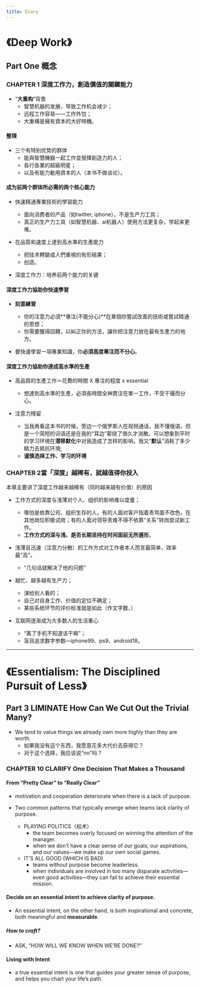 ```yaml
---
title: Diary
---
```


# 《Deep Work》

## Part One 概念

### CHAPTER 1 深度工作力，創造價值的關鍵能力

- “**大重构**”背景
    - 智慧机器的发展，导致工作机会减少；
    - 远程工作容易——工作外包；
    - 大重構是擁有資本的大好時機。
<!-- more -->
#### 整理

- 三个有特别优势的群体
    - 能與智慧機器一起工作並發揮創造力的人；
    - 各行各業的超級明星；
    - 以及有能力動用資本的人（本书不做谈论）。

#### 成为前两个群体所必需的两个核心能力

- 快速精通專業技術的學習能力
    - 面向消费者的产品（如twitter, iphone），不是生产力工具；
    - 真正的生产力工具（如智慧机器、ai机器人）使用方法更复杂，学起来更难。

- 在品質和速度上達到高水準的生產能力
    - 把技术轉變成人們重視的有形結果；
    - 创造。

- 深度工作力：培养前两个能力的关键

#### 深度工作力協助你快速學習

- **刻意練習**
    - 你的注意力必須**專注(不能分心)**在某個你嘗試改善的技術或嘗試精通的思想；
    - 你需要獲得回饋，以糾正你的方法，讓你把注意力放在最有生產力的地方。

- 要快速學習一項專業知識，你**必須高度專注而不分心**。

#### 深度工作力協助你達成高水準的生產

- 高品質的生產工作＝花費的時間 X 專注的程度 x essential
    - 想達到高水準的生產，必須長時間全神貫注在單一工作，不受干擾而分心。

- 注意力残留
    - 当我再看这本书的时候，旁边一个俄罗斯人在视频通话，我不懂俄语，但是一个简短的词语还是在我的“耳边”萦绕了很久才消散。可以想象到平时的学习环境在**潜移默化**中对我造成了怎样的影响，我又“**默认**”消耗了多少精力去抵抗环境;
    - **谨慎选择工作、学习的环境**

### CHAPTER 2當「深度」越稀有，就越值得你投入
本章主要讲了深度工作越来越稀有（同时越来越有价值）的原因
- 工作方式的深度与浅薄对个人、组织的影响难以度量；
    - 哪怕是依靠公司、组织生存的人，有的人面对客户指着责骂面不改色，在其他岗位积极试岗；有的人面对领导责难不得不依靠“关系”转岗尝试新工作。
    - **工作方式的深与浅、是否长期坚持在时间面前无所遁形**。

- 浅薄且迅速（注意力分散）的工作方式对工作者本人而言最简单，效率最“高”。
    - “几句话就解决了他的问题”
- 越忙、越多越有生产力；
    - 演给别人看的；
    - 自己对自身工作、价值的定位不确定；
    - 某些系统环节的评价标准就是如此（作文字数、）
- 互联网逐渐成为大多数人的生活重心
    - “离了手机不知道该干嘛”；
    - 盲目追求数字参数—iphone99、ps9、android18。

--------------------

# 《Essentialism: The Disciplined Pursuit of Less》

## Part 3 LIMINATE How Can We Cut Out the Trivial Many?

- We tend to value things we already own more highly than they are worth.
    - 如果我没有这个东西，我愿意花多大代价去获得它？
    - 对于这个选择，我应该说“no”吗？

### CHAPTER 10 CLARIFY One Decision That Makes a Thousand

#### From “Pretty Clear” to “Really Clear”

- motivation and cooperation deteriorate when there is a lack of purpose.

- Two common patterns that typically emerge when teams lack clarity of purpose.
    - PLAYING POLITICS（权术）
        - the team becomes overly focused on winning the attention of the manager.
        - when we don’t have a clear sense of our goals, our aspirations, and our values—we make up our own social games.
    - IT’S ALL GOOD (WHICH IS BAD)
        - teams without purpose become leaderless.
        - when individuals are involved in too many disparate activities—even good activities—they can fail to achieve their essential mission.

#### **Decide on an essential intent** to achieve clarity of purpose.
- An essential intent, on the other hand, is both inspirational and concrete, both meaningful and **measurable**.

##### How to craft?
- ASK, “HOW WILL WE KNOW WHEN WE’RE DONE?”

#### Living with Intent
- a true essential intent is one that guides your greater sense of purpose, and helps you chart your life’s path.